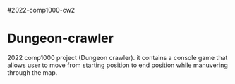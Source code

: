 #2022-comp1000-cw2
# Dungeon-crawler
2022 comp1000 project (Dungeon crawler). it contains a console game that allows user to move from starting position to end position while manuvering through the map.
